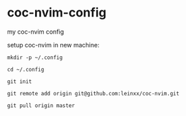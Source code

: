 # coc-nvim-config
my coc-nvim config

setup coc-nvim in new machine:

`mkdir -p ~/.config`

`cd ~/.config`

`git init`

`git remote add origin git@github.com:leinxx/coc-nvim.git`

`git pull origin master`


